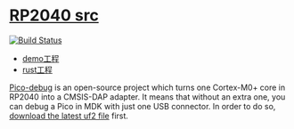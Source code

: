 ﻿# [RP2040 src](https://github.com/SoCXin/RP2040)

[![Build Status](https://github.com/SoCXin/RP2040/workflows/src/badge.svg)](https://github.com/SoCXin/RP2040/actions/workflows/src.yml)

* [demo工程](demo/)
* [rust工程](rust/)


[Pico-debug](https://github.com/majbthrd/pico-debug) is an open-source project which turns one Cortex-M0+ core in RP2040 into a CMSIS-DAP adapter. It means that without an extra one, you can debug a Pico in MDK with just one USB connector. In order to do so, [download the latest uf2 file](https://github.com/majbthrd/pico-debug/releases) first.
